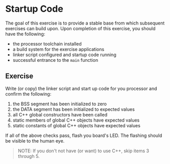 # Startup Code

The goal of this exercise is to provide a stable base from which subsequent 
exercises can build upon. Upon completion of this exercise, you should have the
following:

- the processor toolchain installed
- a build system for the exercise applications
- linker script configured and startup code running
- successful entrance to the `main` function

## Exercise

Write (or copy) the linker script and start up code for you processor and confirm
the following:

1. the BSS segment has been initialized to zero
2. the DATA segment has been initialized to expected values
3. all C++ global constructors have been called
4. static members of global C++ objects have expected values
5. static constants of global C++ objects have expected values

If all of the above checks pass, flash you board's LED. The flashing should be
visible to the human eye.

> NOTE: If you don't not have (or want) to use C++, skip items 3 through 5.

